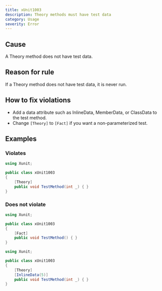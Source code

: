 ```yaml
---
title: xUnit1003
description: Theory methods must have test data
category: Usage
severity: Error
---
```


## Cause

A Theory method does not have test data.

## Reason for rule

If a Theory method does not have test data, it is never run.

## How to fix violations

- Add a data attribute such as InlineData, MemberData, or ClassData to the test method.
- Change `[Theory]` to `[Fact]` if you want a non-parameterized test.

## Examples

### Violates

```csharp
using Xunit;

public class xUnit1003
{
    [Theory]
    public void TestMethod(int _) { }
}
```

### Does not violate

```csharp
using Xunit;

public class xUnit1003
{
    [Fact]
    public void TestMethod() { }
}
```

```csharp
using Xunit;

public class xUnit1003
{
    [Theory]
    [InlineData(5)]
    public void TestMethod(int _) { }
}
```
